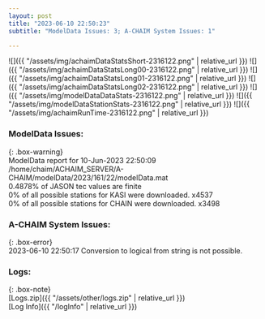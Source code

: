 ```yaml
---
layout: post
title: "2023-06-10 22:50:23"
subtitle: "ModelData Issues: 3; A-CHAIM System Issues: 1"

---
```


![]({{ "/assets/img/achaimDataStatsShort-2316122.png" | relative_url }})
![]({{ "/assets/img/achaimDataStatsLong00-2316122.png" | relative_url }})
![]({{ "/assets/img/achaimDataStatsLong01-2316122.png" | relative_url }})
![]({{ "/assets/img/achaimDataStatsLong02-2316122.png" | relative_url }})
![]({{ "/assets/img/modelDataDataStats-2316122.png" | relative_url }})
![]({{ "/assets/img/modelDataStationStats-2316122.png" | relative_url }})
![]({{ "/assets/img/achaimRunTime-2316122.png" | relative_url }})


### ModelData Issues:  
  
{: .box-warning}  
 ModelData report for 10-Jun-2023 22:50:09   
 /home/chaim/ACHAIM_SERVER/A-CHAIM/modelData/2023/161/22/modelData.mat   
 0.4878% of JASON tec values are finite   
 0% of all possible stations for KASI were downloaded. x4537   
 0% of all possible stations for CHAIN were downloaded. x3498   
  
### A-CHAIM System Issues:  
  
{: .box-error}  
2023-06-10 22:50:17 Conversion to logical from string is not possible.  

### Logs:  
  
{: .box-note}  
[Logs.zip]({{ "/assets/other/logs.zip" | relative_url }})  
[Log Info]({{ "/logInfo" | relative_url }})  
